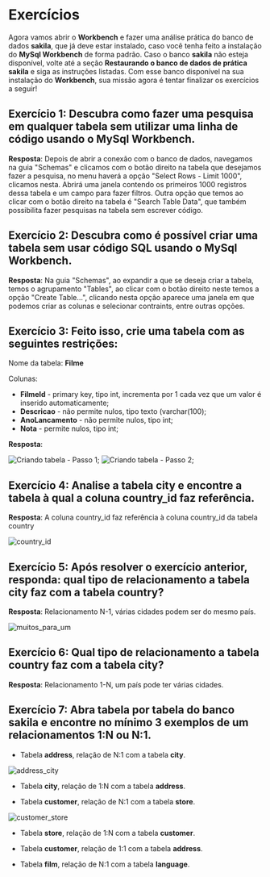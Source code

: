 # Exercícios

Agora vamos abrir o **Workbench** e fazer uma análise prática do banco de dados **sakila**, que já deve estar instalado, caso você tenha feito a instalação do **MySql Workbench** de forma padrão. Caso o banco **sakila** não esteja disponível, volte até a seção **Restaurando o banco de dados de prática sakila** e siga as instruções listadas. Com esse banco disponível na sua instalação do **Workbench**, sua missão agora é tentar finalizar os exercícios a seguir!

## **Exercício 1**: Descubra como fazer uma pesquisa em qualquer tabela sem utilizar uma linha de código usando o **MySql Workbench**.

**Resposta**: Depois de abrir a conexão com o banco de dados, navegamos na guia "Schemas" e clicamos com o botão direito na tabela que desejamos fazer a pesquisa, no menu haverá a opção "Select Rows - Limit 1000", clicamos nesta. Abrirá uma janela contendo os primeiros 1000 registros dessa tabela e um campo para fazer filtros. Outra opção que temos ao clicar com o botão direito na tabela é "Search Table Data", que também possibilita fazer pesquisas na tabela sem escrever código.

## **Exercício 2**: Descubra como é possível criar uma tabela sem usar código **SQL** usando o **MySql Workbench**.

**Resposta**: Na guia "Schemas", ao expandir a que se deseja criar a tabela, temos o agrupamento "Tables", ao clicar com o botão direito neste temos a opção "Create Table...", clicando nesta opção aparece uma janela em que podemos criar as colunas e selecionar contraints, entre outras opções.

## **Exercício 3**: Feito isso, crie uma tabela com as seguintes restrições:

Nome da tabela: **Filme**

Colunas:
  * **FilmeId** - primary key, tipo int, incrementa por 1 cada vez que um valor é inserido automaticamente;
  * **Descricao** - não permite nulos, tipo texto (varchar(100);
  * **AnoLancamento** - não permite nulos, tipo int;
  * **Nota** - permite nulos, tipo int;

**Resposta**:

![Criando tabela - Passo 1](images/criando_tabela_1.png);
![Criando tabela - Passo 2](images/criando_tabela_2.png);

## **Exercício 4**: Analise a tabela **city** e encontre a tabela à qual a coluna **country_id** faz referência.

**Resposta**: A coluna country_id faz referência à coluna country_id da tabela country

![country_id](images/country_id.png)

## **Exercício 5**: Após resolver o exercício anterior, responda: qual tipo de relacionamento a tabela city faz com a tabela country?

**Resposta**: Relacionamento N-1, várias cidades podem ser do mesmo país.

![muitos_para_um](images/muitos_para_um.png)

## **Exercício 6**: Qual tipo de relacionamento a tabela **country** faz com a tabela **city**?

**Resposta**: Relacionamento 1-N, um país pode ter várias cidades.

## **Exercício 7**: Abra tabela por tabela do banco **sakila** e encontre no mínimo 3 exemplos de um relacionamentos 1:N ou N:1.

* Tabela **address**, relação de N:1 com a tabela **city**.

![address_city](images/address_city.png)

* Tabela **city**, relação de 1:N com a tabela **address**.

* Tabela **customer**, relação de N:1 com a tabela **store**.

![customer_store](images/customer_store.png)

* Tabela **store**, relação de 1:N com a tabela **customer**.

* Tabela **customer**, relação de 1:1 com a tabela **address**.

* Tabela **film**, relação de N:1 com a tabela **language**.
